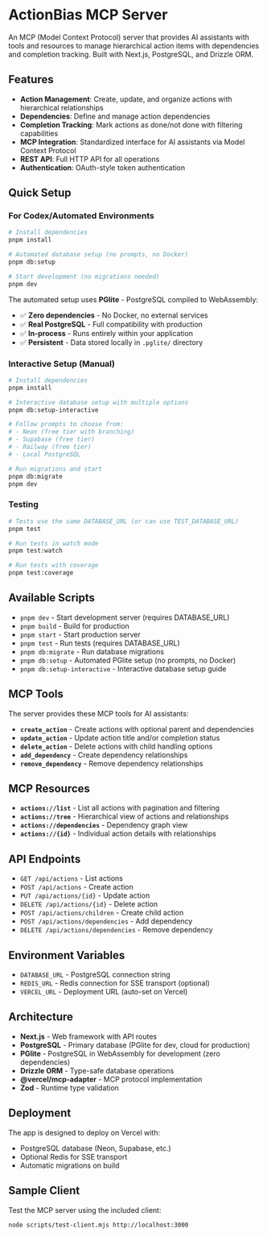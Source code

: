 # ActionBias MCP Server

An MCP (Model Context Protocol) server that provides AI assistants with tools and resources to manage hierarchical action items with dependencies and completion tracking. Built with Next.js, PostgreSQL, and Drizzle ORM.

## Features

- **Action Management**: Create, update, and organize actions with hierarchical relationships
- **Dependencies**: Define and manage action dependencies  
- **Completion Tracking**: Mark actions as done/not done with filtering capabilities
- **MCP Integration**: Standardized interface for AI assistants via Model Context Protocol
- **REST API**: Full HTTP API for all operations
- **Authentication**: OAuth-style token authentication

## Quick Setup

### For Codex/Automated Environments

```bash
# Install dependencies
pnpm install

# Automated database setup (no prompts, no Docker)
pnpm db:setup

# Start development (no migrations needed)
pnpm dev
```

The automated setup uses **PGlite** - PostgreSQL compiled to WebAssembly:
- ✅ **Zero dependencies** - No Docker, no external services
- ✅ **Real PostgreSQL** - Full compatibility with production
- ✅ **In-process** - Runs entirely within your application
- ✅ **Persistent** - Data stored locally in `.pglite/` directory

### Interactive Setup (Manual)

```bash
# Install dependencies  
pnpm install

# Interactive database setup with multiple options
pnpm db:setup-interactive

# Follow prompts to choose from:
# - Neon (free tier with branching)
# - Supabase (free tier)  
# - Railway (free tier)
# - Local PostgreSQL

# Run migrations and start
pnpm db:migrate
pnpm dev
```

### Testing

```bash
# Tests use the same DATABASE_URL (or can use TEST_DATABASE_URL)
pnpm test

# Run tests in watch mode  
pnpm test:watch

# Run tests with coverage
pnpm test:coverage
```

## Available Scripts

- `pnpm dev` - Start development server (requires DATABASE_URL)
- `pnpm build` - Build for production
- `pnpm start` - Start production server
- `pnpm test` - Run tests (requires DATABASE_URL)
- `pnpm db:migrate` - Run database migrations
- `pnpm db:setup` - Automated PGlite setup (no prompts, no Docker)
- `pnpm db:setup-interactive` - Interactive database setup guide

## MCP Tools

The server provides these MCP tools for AI assistants:

- **`create_action`** - Create actions with optional parent and dependencies
- **`update_action`** - Update action title and/or completion status  
- **`delete_action`** - Delete actions with child handling options
- **`add_dependency`** - Create dependency relationships
- **`remove_dependency`** - Remove dependency relationships

## MCP Resources

- **`actions://list`** - List all actions with pagination and filtering
- **`actions://tree`** - Hierarchical view of actions and relationships
- **`actions://dependencies`** - Dependency graph view
- **`actions://{id}`** - Individual action details with relationships

## API Endpoints

- `GET /api/actions` - List actions
- `POST /api/actions` - Create action
- `PUT /api/actions/{id}` - Update action
- `DELETE /api/actions/{id}` - Delete action
- `POST /api/actions/children` - Create child action
- `POST /api/actions/dependencies` - Add dependency
- `DELETE /api/actions/dependencies` - Remove dependency

## Environment Variables

- `DATABASE_URL` - PostgreSQL connection string
- `REDIS_URL` - Redis connection for SSE transport (optional)
- `VERCEL_URL` - Deployment URL (auto-set on Vercel)

## Architecture

- **Next.js** - Web framework with API routes
- **PostgreSQL** - Primary database (PGlite for dev, cloud for production)
- **PGlite** - PostgreSQL in WebAssembly for development (zero dependencies)
- **Drizzle ORM** - Type-safe database operations
- **@vercel/mcp-adapter** - MCP protocol implementation
- **Zod** - Runtime type validation

## Deployment

The app is designed to deploy on Vercel with:
- PostgreSQL database (Neon, Supabase, etc.)
- Optional Redis for SSE transport
- Automatic migrations on build

## Sample Client

Test the MCP server using the included client:

```bash
node scripts/test-client.mjs http://localhost:3000
```
